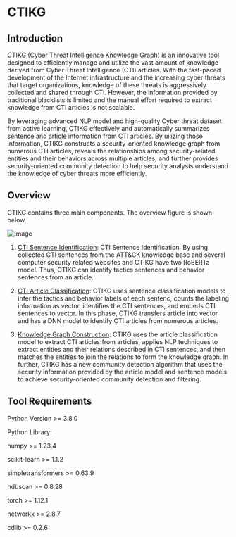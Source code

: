 # CTIKG

## Introduction
CTIKG (Cyber Threat Intelligence Knowledge Graph) is an innovative tool designed to efficiently manage and utilize the vast amount of knowledge derived from Cyber Threat Intelligence (CTI) articles. With the fast-paced development of the Internet infrastructure and the increasing cyber threats that target organizations, knowledge of these threats is aggressively collected and shared through CTI. However, the information provided by traditional blacklists is limited and the manual effort required to extract knowledge from CTI articles is not scalable. 

By leveraging advanced NLP model and high-quality Cyber threat dataset from active learning, CTIKG effectively and automatically summarizes sentence and article information from CTI articles. 
By uilizing those information, CTIKG constructs a security-oriented knowledge graph from numerous CTI articles, reveals the relationships among security-related entities and their behaviors across multiple articles, and further provides security-oriented community detection to help security analysts understand the knowledge of cyber threats more efficiently.

## Overview
CTIKG contains three main components. The overview figure is shown below.

![image](https://i.imgur.com/ou5TqZs.jpg)

1. [CTI Sentence Identification](https://github.com/AnonymousGithubUserName/Cyber-Threat-Intelligence-Knowledge-Graph-Project/tree/main/CTI%20Sentence%20Identification): CTI Sentence Identification. By using collected CTI sentences from the ATT&CK knowledge base and several computer security related websites and CTIKG have two RoBERTa model. Thus, CTIKG can identify tactics sentences and behavior sentences from an article. 

2. [CTI Article Classification](https://github.com/CTIKR/CTIKG/tree/main/CTI%20Article%Classification): CTIKG uses sentence classification models to infer the tactics and behavior labels of each sentenc, counts the labeling information as vector, identifies the CTI sentences, and embeds CTI sentences to vector. In this phase, CTIKG transfers article into vector and has a DNN model to identify CTI articles from numerous articles.

3. [Knowledge Graph Construction](https://github.com/CTIKR/CTIKG/tree/main/Knowledge%20Graph%Construction): CTIKG uses the article classification model to extract CTI articles from articles, applies NLP techniques to extract entities and their relations described in CTI sentences, and then matches the entities to join the relations to form the knowledge graph. In further, CTIKG has a new community detection algorithm that uses the security information provided by the article model and sentence models to achieve security-oriented community detection and filtering.

## Tool Requirements
Python Version >= 3.8.0

Python Library:

numpy >= 1.23.4

scikit-learn >= 1.1.2

simpletransformers >= 0.63.9

hdbscan >= 0.8.28

torch >= 1.12.1

networkx >= 2.8.7

cdlib >= 0.2.6
